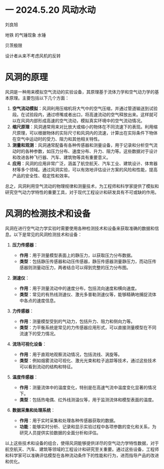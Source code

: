# 一 2024.5.20 风动水动

刘良旭

地铁 的气锤现象  水锤

贝茨极限

设计者从来不考虑风机的反转


# 风洞的原理


风洞是一种用来模拟空气流动的实验设备，其原理基于流体力学和空气动力学的基本原理。主要包括以下几个方面：

1. **空气流动模拟**：风洞利用压缩机将大气中的空气压缩，并通过管道输送到试验段。在试验段内，通过喷嘴或者出口，将高速流动的空气释放出来。这样就可以在风洞内部形成高速的空气流动，模拟真实环境中的空气流动情况。
2. **缩尺原理**：风洞通常用来对比放大或缩小的物体在不同流速下的表现。利用缩尺原理，可以根据物体的实际尺寸和风洞内的流速，计算出在实际条件下物体在空气中运动时的受力、阻力和其他相关特性。
3. **测量和观测**：风洞通常配备有各种传感器和测量设备，用于记录和分析空气流动时的各种参数，如压力分布、速度分布、升力、阻力等。这些数据对于设计和改进各种飞行器、汽车、建筑物等具有重要意义。
4. **应用**：风洞的应用非常广泛，涵盖了航空航天、汽车工业、建筑设计、体育器材等多个领域。通过风洞实验，可以有效地评估设计方案的风险和性能，提高产品的安全性、稳定性和效率。

总之，风洞利用空气流动的物理规律和测量技术，为工程师和科学家提供了模拟和研究空气动力学特性的重要工具，对于现代工程设计和研发具有不可或缺的作用。

# 风洞的检测技术和设备


风洞在进行空气动力学实验时需要使用各种检测技术和设备来获取准确的数据和信息。以下是常见的风洞检测技术和设备：

1. **压力传感器**：

   - **作用**：用于测量模型表面上的静压力，以获取压力分布数据。
   - **类型**：包括静压传感器和动压传感器，静压传感器测量静压力，而动压传感器则测量动压力，两者结合可以得到完整的压力分布图。
2. **测速仪**：

   - **作用**：用于测量流动中的速度分布，包括流向速度和横向速度。
   - **类型**：常见的有热线测速仪、激光多普勒测速仪等，能够精确地捕捉流体中各点的速度信息。
3. **力传感器**：

   - **作用**：测量模型受到的气动力，包括升力、阻力和侧向力等。
   - **类型**：力平衡系统是常见的力传感器应用形式，可以直接测量模型在不同流速下的受力情况。
4. **流场可视化设备**：

   - **作用**：用于直观地观察流动情况，包括流线、涡旋等。
   - **类型**：例如烟雾流动可视化、激光光束和粒子追踪等技术，通过这些技术可以看到流动的结构和特征。
5. **温度传感器**：

   - **作用**：测量流体中的温度变化，特别是在高速气流中温度变化显著的情况下。
   - **类型**：包括热电偶、红外线测温仪等，用于监测流体和模型表面的温度。
6. **数据采集和处理系统**：

   - **作用**：用于实时采集和处理各种传感器获取的数据。
   - **功能**：能够实时分析、记录和显示实验过程中各项参数的变化和关系，为研究人员提供实验数据的全面分析和评估。

以上这些技术和设备的组合，使得风洞能够提供详尽的空气动力学特性数据，对于航空航天、汽车、建筑等领域的工程设计和研究至关重要。通过这些设备，工程师和科学家可以准确评估模型在各种流动条件下的性能和行为，进而指导产品的改进和优化。
